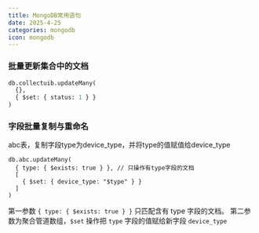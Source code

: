 ```yaml
---
title: MongoDB常用语句
date: 2025-4-25
categories: mongodb
icon: mongodb
---
```


### 批量更新集合中的文档

```sql
db.collectuib.updateMany(
  {},
  { $set: { status: 1 } }
)
```


### 字段批量复制与重命名

abc表，复制字段type为device_type，并将type的值赋值给device_type

```shell
db.abc.updateMany(
  { type: { $exists: true } }, // 只操作有type字段的文档
  [
    { $set: { device_type: "$type" } }
  ]
)
```

第一参数 `{ type: { $exists: true } }` 只匹配含有 type 字段的文档。
第二参数为聚合管道数组，`$set` 操作把 `type` 字段的值赋给新字段 `device_type`